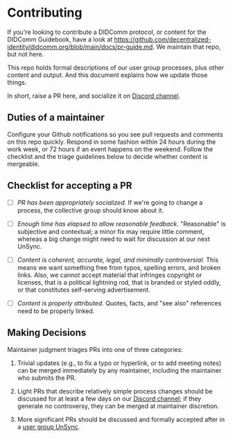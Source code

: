 # Contributing

If you're looking to contribute a DIDComm protocol, or content for the DIDComm Guidebook, have a look at https://github.com/decentralized-identity/didcomm.org/blob/main/docs/pr-guide.md. We maintain that repo, but not here.

This repo holds formal descriptions of our user group processes, plus other content and output. And this document explains how we update those things.

In short, raise a PR here, and socialize it on [Discord channel](https://discord.gg/eNN4Wns6Jb).

## Duties of a maintainer

Configure your Github notifications so you see pull requests and comments on this repo quickly. Respond in some fashion within 24 hours during the work week, or 72 hours if an event happens on the weekend. Follow the checklist and the triage guidelines below to decide whether content is mergeable.

## Checklist for accepting a PR

- [ ] *PR has been appropriately socialized.* If we're going to change a process, the collective group should know about it.

- [ ] *Enough time has elapsed to allow reasonable feedback.* "Reasonable" is subjective and contextual; a minor fix may require little comment, whereas a big change might need to wait for discussion at our next UnSync.

- [ ] *Content is coherent, accurate, legal, and minimally controversial.* This means we want something free from typos, spelling errors, and broken links. Also, we cannot accept material that infringes copyright or licenses, that is a political lightning rod, that is branded or styled oddly, or that constitutes self-serving advertisement.

- [ ] *Content is properly attributed.* Quotes, facts, and "see also" references need to be properly linked.

## Making Decisions

Maintainer judgment triages PRs into one of three categories:

1. Trivial updates (e.g., to fix a typo or hyperlink, or to add meeting notes) can be merged immediately by any maintainer, including the maintainer who submits the PR.

2. Light PRs that describe relatively simple process changes should be discussed for at least a few days on our [Discord channel](https://discord.gg/eNN4Wns6Jb); if they generate no controversy, they can be merged at maintainer discretion.

3. More significant PRs should be discussed and formally accepted after in a [user group UnSync](schedule.md).
